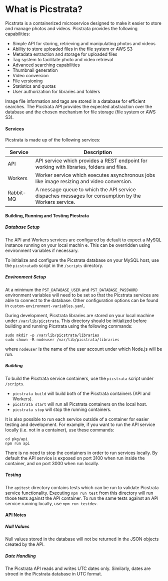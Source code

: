 # What is Picstrata?

Picstrata is a containerized microservice designed to make it easier to store and manage photos and videos. Picstrata provides the following capabilities:

- Simple API for storing, retrieving and manipulating photos and videos
- Ability to store uploaded files in the file system or AWS S3
- Metadata extraction and storage for uploaded files
- Tag system to facilitate photo and video retrieval
- Advanced searching capabilities
- Thumbnail generation
- Video conversion
- File versioning
- Statistics and quotas
- User authorization for libraries and folders

Image file information and tags are stored in a database for efficient searches. The Picstrata API provides the expected abstraction over the database and the chosen mechanism for file storage (file system or AWS S3).

#### Services

Picstrata is made up of the following services:

| Service   | Description                                                                                         |
| --------- | --------------------------------------------------------------------------------------------------- |
| API       | API service which provides a REST endpoint for working with libraries, folders and files.           |
| Workers   | Worker service which executes asynchronous jobs like image resizing and video conversion.           |
| Rabbit-MQ | A message queue to which the API service dispaches messages for consumption by the Workers service. |

#### Building, Running and Testing Picstrata

##### Database Setup

The API and Workers services are configured by default to expect a MySQL instance
running on your local machin e. This can be overridden using environment variables
if necessary.

To initialize and configure the Picstrata database on your MySQL host, use the
`picstratadb` script in the `/scripts` directory.

##### Environment Setup

At a minimum the `PST_DATABASE_USER` and `PST_DATABASE_PASSWORD`
environment variables will need to be set so that the Picstrata services are
able to connect to the database. Other configuration options can be found in
`custom-environment-variables.yaml`.

During development, Picstrata libraries are stored on your local machine under
`/var/lib/picstrata`. This directory should be initialized before building and
running Picstrata using the following commands:

```
sudo mkdir -p /var/lib/picstrata/libraries
sudo chown -R nodeuser /var/lib/picstrata/libraries
```

where `nodeuser` is the name of the user account under which Node.js will be run.

##### Building

To build the Picstrata service containers, use the `picstrata` script under `/scripts`.

- `picstrata build` will build both of the Picstrata containers (API and Workers).
- `picstrata start` will run all Picstrata containers on the local host.
- `picstrata stop` will stop the running containers.

It is also possible to run each service outside of a container for easier
testing and development. For example, if you want to run the API service
locally (i.e. not in a container), use these commands:

```
cd pkg/api
npm run api
```

There is no need to stop the containers in order to run services locally.
By default the API service is exposed on port 3100 when run inside the
container, and on port 3000 when run locally.

##### Testing

The `apitest` directory contains tests which can be run to validate Picstrata
service functionality. Executing `npm run test` from this directory will run
those tests against the API container. To run the same tests against an API
service running locally, use `npm run testdev`.

#### API Notes

##### Null Values

Null values stored in the database will not be returned in the JSON objects created by the API.

##### Date Handling

The Picstrata API reads and writes UTC dates only. Similarly, dates are stroed in the Picstrata database in UTC format.
